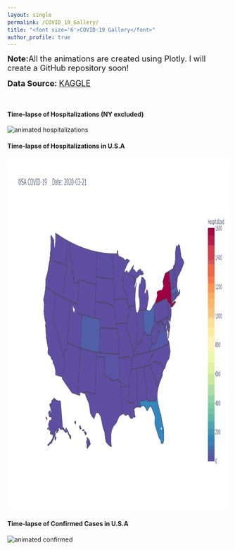 ```yaml
---
layout: single
permalink: /COVID_19_Gallery/
title: "<font size='6'>COVID-19 Gallery</font>"
author_profile: true
---
```

<html>
<body>
<font size="4"><b>Note:</b></font><font size="4">All the animations are created using Plotly. I will create a GitHub repository soon!</font>
<br>

<font size='4'><b>Data Source: </b></font><a href="https://www.kaggle.com/sudalairajkumar/covid19-in-usa#us_states_covid19_daily.csv" target="_blank"><font size='4'> KAGGLE</font></a>
</body>
</html>
<br>

<h4>Time-lapse of Hospitalizations (NY excluded)</h4>
<img src="/images/covid_usa_movie_hos_ny.gif" alt='animated hospitalizations' width='1300' height='900'/>

<h4>Time-lapse of Hospitalizations in U.S.A</h4>
<img src="/images/covid_usa_movie_hos.gif" alt='animated hospitalizations' width='1200' height='800'/>

<h4>Time-lapse of Confirmed Cases in U.S.A</h4>
<img src="/images/covid_usa_movie_conf.gif" alt='animated confirmed' width='1200' height='800'/>